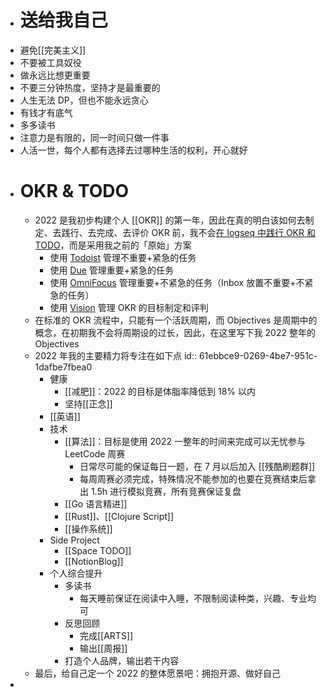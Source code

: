- # 送给我自己
- 避免[[完美主义]]
- 不要被工具奴役
- 做永远比想更重要
- 不要三分钟热度，坚持才是最重要的
- 人生无法 DP，但也不能永远贪心
- 有钱才有底气
- 多多读书
- 注意力是有限的，同一时间只做一件事
- 人活一世，每个人都有选择去过哪种生活的权利，开心就好
- # OKR & TODO
	- 2022 是我初步构建个人 [[OKR]] 的第一年，因此在真的明白该如何去制定、去践行、去完成、去评价 OKR 前，我不会[在 logseq 中践行 OKR 和 TODO](https://www.bmpi.dev/self/okr-gtd-note-logseq/)，而是采用我之前的「原始」方案
		- 使用 [Todoist](https://todoist.com/) 管理不重要+紧急的任务
		- 使用 [Due](https://www.dueapp.com/) 管理重要+紧急的任务
		- 使用 [OmniFocus](https://www.omnigroup.com/omnifocus/) 管理重要+不紧急的任务（Inbox 放置不重要+不紧急的任务）
		- 使用 [Vision](https://okr.vision/) 管理 OKR 的目标制定和评判
	- 在标准的 OKR 流程中，只能有一个活跃周期，而 Objectives 是周期中的概念，在初期我不会将周期设的过长，因此，在这里写下我 2022 整年的 Objectives
	- 2022 年我的主要精力将专注在如下点
	  id:: 61ebbce9-0269-4be7-951c-1dafbe7fbea0
		- 健康
			- [[减肥]]：2022 的目标是体脂率降低到 18% 以内
			- 坚持[[正念]]
		- [[英语]]
		- 技术
			- [[算法]]：目标是使用 2022 一整年的时间来完成可以无忧参与 LeetCode 周赛
				- 日常尽可能的保证每日一题，在 7 月以后加入 [[残酷刷题群]]
				- 每周周赛必须完成，特殊情况不能参加的也要在竞赛结束后拿出 1.5h 进行模拟竞赛，所有竞赛保证复盘
			- [[Go 语言精进]]
			- [[Rust]]、[[Clojure Script]]
			- [[操作系统]]
		- Side Project
			- [[Space TODO]]
			- [[NotionBlog]]
		- 个人综合提升
			- 多读书
				- 每天睡前保证在阅读中入睡，不限制阅读种类，兴趣、专业均可
			- 反思回顾
				- 完成[[ARTS]]
				- 输出[[周报]]
			- 打造个人品牌，输出若干内容
	- 最后，给自己定一个 2022 的整体愿景吧：拥抱开源、做好自己
-